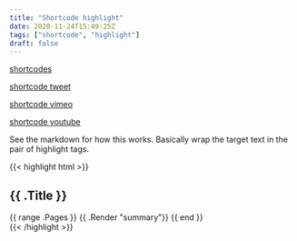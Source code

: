 ```yaml
---
title: "Shortcode highlight"
date: 2020-11-24T15:49:25Z
tags: ["shortcode", "highlight"]
draft: false
---
```

[shortcodes](https://gohugo.io/content-management/shortcodes/#highlight)

[shortcode tweet](https://gohugo.io/content-management/shortcodes/#tweet)

[shortcode vimeo](https://gohugo.io/content-management/shortcodes/#vimeo)

[shortcode youtube](https://gohugo.io/content-management/shortcodes/#youtube)




See the markdown for how this works. Basically wrap the target text in the pair of highlight tags.

{{< highlight html >}}
<section id="main">
  <div>
   <h1 id="title">{{ .Title }}</h1>
    {{ range .Pages }}
        {{ .Render "summary"}}
    {{ end }}
  </div>
</section>
{{< /highlight >}}

